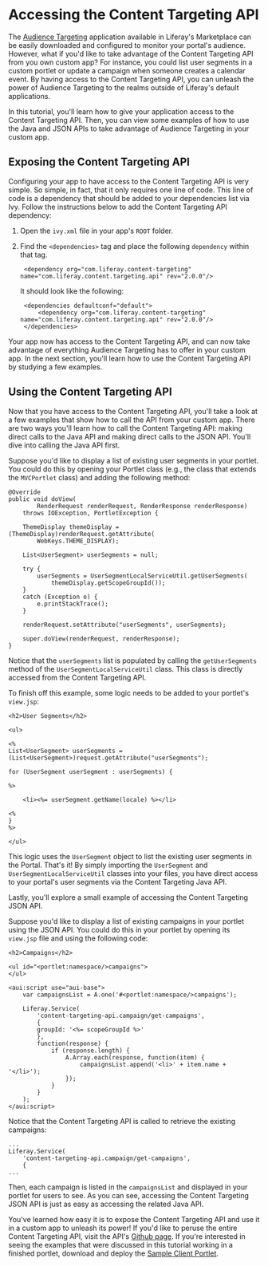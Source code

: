 # Accessing the Content Targeting API

The [Audience Targeting](https://www.liferay.com/marketplace/-/mp/application/43707761)
application available in Liferay's Marketplace can be easily downloaded and
configured to monitor your portal's audience. However, what if you'd like to
take advantage of the Content Targeting API from you own custom app? For
instance, you could list user segments in a custom portlet or update a campaign
when someone creates a calendar event. By having access to the Content
Targeting API, you can unleash the power of Audience Targeting to the realms
outside of Liferay's default applications.

In this tutorial, you'll learn how to give your application access to the
Content Targeting API. Then, you can view some examples of how to use the Java
and JSON APIs to take advantage of Audience Targeting in your custom app.

## Exposing the Content Targeting API

Configuring your app to have access to the Content Targeting API is very
simple. So simple, in fact, that it only requires one line of code. This line of
code is a dependency that should be added to your dependencies list via Ivy.
Follow the instructions below to add the Content Targeting API dependency:

1. Open the `ivy.xml` file in your app's `ROOT` folder.

2. Find the `<dependencies>` tag and place the following `dependency` within
that tag. 

        <dependency org="com.liferay.content-targeting" name="com.liferay.content.targeting.api" rev="2.0.0"/>

    It should look like the following:

        <dependencies defaultconf="default">
            <dependency org="com.liferay.content-targeting" name="com.liferay.content.targeting.api" rev="2.0.0"/>
        </dependencies>

Your app now has access to the Content Targeting API, and can now take advantage
of everything Audience Targeting has to offer in your custom app. In the next
section, you'll learn how to use the Content Targeting API by studying a few
examples.

## Using the Content Targeting API

Now that you have access to the Content Targeting API, you'll take a look at a
few examples that show how to call the API from your custom app. There are two
ways you'll learn how to call the Content Targeting API: making direct calls to
the Java API and making direct calls to the JSON API. You'll dive into calling
the Java API first.

Suppose you'd like to display a list of existing user segments in your portlet.
You could do this by opening your Portlet class (e.g., the class that extends
the `MVCPortlet` class) and adding the following method:

    @Override
    public void doView(
            RenderRequest renderRequest, RenderResponse renderResponse)
        throws IOException, PortletException {

        ThemeDisplay themeDisplay = (ThemeDisplay)renderRequest.getAttribute(
            WebKeys.THEME_DISPLAY);

        List<UserSegment> userSegments = null;

        try {
            userSegments = UserSegmentLocalServiceUtil.getUserSegments(
                themeDisplay.getScopeGroupId());
        }
        catch (Exception e) {
            e.printStackTrace();
        }

        renderRequest.setAttribute("userSegments", userSegments);

        super.doView(renderRequest, renderResponse);
    }

Notice that the `userSegments` list is populated by calling the
`getUserSegments` method of the `UserSegmentLocalServiceUtil` class. This class
is directly accessed from the Content Targeting API.

To finish off this example, some logic needs to be added to your portlet's
`view.jsp`:

    <h2>User Segments</h2>

    <ul>

    <%
    List<UserSegment> userSegments = (List<UserSegment>)request.getAttribute("userSegments");

    for (UserSegment userSegment : userSegments) {

    %>

        <li><%= userSegment.getName(locale) %></li>

    <%
    }
    %>

    </ul>

This logic uses the `UserSegment` object to list the existing user segments in
the Portal. That's it! By simply importing the `UserSegment` and
`UserSegmentLocalServiceUtil` classes into your files, you have direct access to
your portal's user segments via the Content Targeting Java API. 

Lastly, you'll explore a small example of accessing the Content Targeting
JSON API.

Suppose you'd like to display a list of existing campaigns in your portlet using
the JSON API. You could do this in your portlet by opening its `view.jsp` file
and using the following code:

    <h2>Campaigns</h2>

    <ul id="<portlet:namespace/>campaigns">
    </ul>

    <aui:script use="aui-base">
        var campaignsList = A.one('#<portlet:namespace/>campaigns');

        Liferay.Service(
            'content-targeting-api.campaign/get-campaigns',
            {
            groupId: '<%= scopeGroupId %>'
            },
            function(response) {
                if (response.length) {
                    A.Array.each(response, function(item) {
                        campaignsList.append('<li>' + item.name + '</li>');
                    });
                }
            }
        );
    </aui:script>

Notice that the Content Targeting API is called to retrieve the existing
campaigns:

    ...
    Liferay.Service(
        'content-targeting-api.campaign/get-campaigns',
        {
    ...

Then, each campaign is listed in the `campaignsList` and displayed in your
portlet for users to see. As you can see, accessing the Content Targeting JSON
API is just as easy as accessing the related Java API.

You've learned how easy it is to expose the Content Targeting API and use it in
a custom app to unleash its power! If you'd like to peruse the entire Content
Targeting API, visit the API's
[Github page](https://github.com/liferay/liferay-apps-content-targeting/tree/master/content-targeting-api).
If you're interested in seeing the examples that were discussed in this tutorial
working in a finished portlet, download and deploy the
[Sample Client Portlet]().

<!-- Insert the link to the sample portlet once it's available for download on
LDN. -Cody -->
